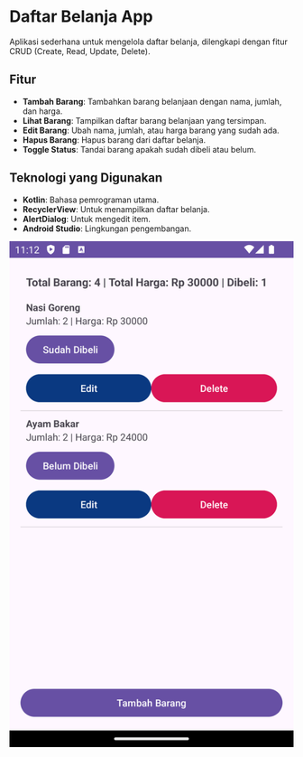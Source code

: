 # Daftar Belanja App

Aplikasi sederhana untuk mengelola daftar belanja, dilengkapi dengan fitur CRUD (Create, Read, Update, Delete).

## Fitur

- **Tambah Barang**: Tambahkan barang belanjaan dengan nama, jumlah, dan harga.
- **Lihat Barang**: Tampilkan daftar barang belanjaan yang tersimpan.
- **Edit Barang**: Ubah nama, jumlah, atau harga barang yang sudah ada.
- **Hapus Barang**: Hapus barang dari daftar belanja.
- **Toggle Status**: Tandai barang apakah sudah dibeli atau belum.

## Teknologi yang Digunakan

- **Kotlin**: Bahasa pemrograman utama.
- **RecyclerView**: Untuk menampilkan daftar belanja.
- **AlertDialog**: Untuk mengedit item.
- **Android Studio**: Lingkungan pengembangan.

![Movie App Screenshot](./app/images/screenshoot.png)
